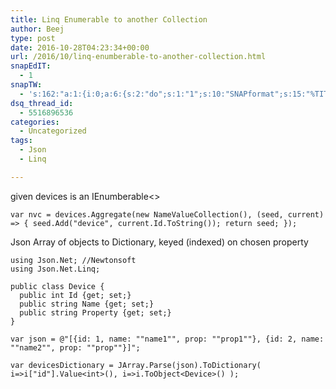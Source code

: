 ```yaml
---
title: Linq Enumerable to another Collection
author: Beej
type: post
date: 2016-10-28T04:23:34+00:00
url: /2016/10/linq-enumberable-to-another-collection.html
snapEdIT:
  - 1
snapTW:
  - 's:162:"a:1:{i:0;a:6:{s:2:"do";s:1:"1";s:10:"SNAPformat";s:15:"%TITLE% - %URL%";s:8:"attchImg";s:1:"1";s:9:"isAutoImg";s:1:"A";s:8:"imgToUse";s:0:"";s:4:"doTW";s:1:"1";}}";'
dsq_thread_id:
  - 5516896536
categories:
  - Uncategorized
tags:
  - Json
  - Linq

---
```

given devices is an IEnumberable<>

    var nvc = devices.Aggregate(new NameValueCollection(), (seed, current) => { seed.Add("device", current.Id.ToString()); return seed; });
    

Json Array of objects to Dictionary, keyed (indexed) on chosen property

    using Json.Net; //Newtonsoft
    using Json.Net.Linq;
    
    public class Device {
      public int Id {get; set;}
      public string Name {get; set;}
      public string Property {get; set;}
    }
    
    var json = @"[{id: 1, name: ""name1"", prop: ""prop1""}, {id: 2, name: ""name2"", prop: ""prop""}]";
    
    var devicesDictionary = JArray.Parse(json).ToDictionary( i=>i["id"].Value<int>(), i=>i.ToObject<Device>() );